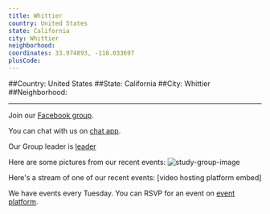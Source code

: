 ```yaml
---
title: Whittier
country: United States
state: California
city: Whittier
neighborhood: 
coordinates: 33.974893, -118.033697
plusCode:
---
```


##Country: United States
##State: California
##City: Whittier
##Neighborhood: 
*****
Join our [Facebook group](https://www.facebook.com/groups/free.code.camp.whittier).

You can chat with us on [chat app]().

Our Group leader is [leader]()

Here are some pictures from our recent events:
![study-group-image]()

Here's a stream of one of our recent events:
[video hosting platform embed]

We have events every Tuesday. You can RSVP for an event on [event platform]().
